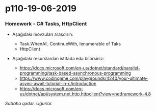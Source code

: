 # p110-19-06-2019

### Homework - C# Tasks, HttpClient
- Aşağıdakı mövzuları araşdırın:
  - Task.WhenAll, ContinueWith, Ienumerable of Taks
  - HttpClient

- Aşağıdakı resurslardan istifadə edə bilərsiniz:
  - https://docs.microsoft.com/en-us/dotnet/standard/parallel-programming/task-based-asynchronous-programming
  - https://www.codingame.com/playgrounds/4240/your-ultimate-async-await-tutorial-in-c/introduction
  - https://docs.microsoft.com/en-us/dotnet/api/system.net.http.httpclient?view=netframework-4.8
  
*Sabaha qədər. Uğurlar.*
